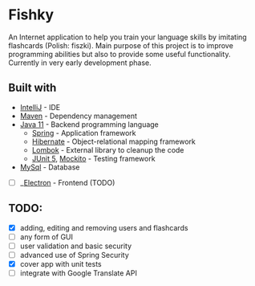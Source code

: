 # Fishky
An Internet application to help you train your language skills by imitating flashcards (Polish: fiszki). Main purpose of this project is to improve programming abilities but also to provide some useful functionality. Currently in very early development phase.

## Built with
* [IntelliJ](https://www.jetbrains.com/idea/) - IDE
* [Maven](https://maven.apache.org/) - Dependency management
* [Java 11](https://www.java.com) - Backend programming language
  * [Spring](https://spring.io/) - Application framework
  * [Hibernate](https://hibernate.org) - Object-relational mapping framework
  * [Lombok](https://projectlombok.org/) - External library to cleanup the code
  * [JUnit 5](https://junit.org/junit5/), [Mockito](https://site.mockito.org/) - Testing framework
* [MySql](https://www.mysql.com/) - Database
* [ ] _[Electron](https://electronjs.org/) - Frontend (TODO)



## TODO:
- [x] adding, editing and removing users and flashcards
- [ ] any form of GUI
- [ ] user validation and basic security
- [ ] advanced use of Spring Security
- [x] cover app with unit tests
- [ ] integrate with Google Translate API
